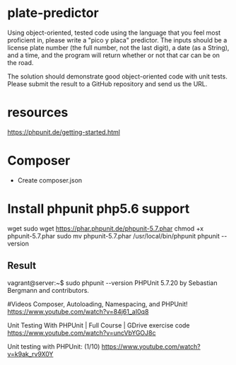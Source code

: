 # plate-predictor

Using object-oriented, tested code using the language that you feel most proficient in, please write a "pico y placa" predictor. The inputs should be a license plate number (the full number, not the last digit), a date (as a String), and a time, and the program will return whether or not that car can be on the road.

The solution should demonstrate good object-oriented code with unit tests. Please submit the result to a GitHub repository and send us the URL.


# resources
https://phpunit.de/getting-started.html

# Composer
- Create composer.json

# Install phpunit php5.6 support
wget sudo wget https://phar.phpunit.de/phpunit-5.7.phar
chmod +x phpunit-5.7.phar
sudo mv phpunit-5.7.phar /usr/local/bin/phpunit
phpunit --version

## Result
vagrant@server:~$ sudo phpunit --version
PHPUnit 5.7.20 by Sebastian Bergmann and contributors.


#Videos
Composer, Autoloading, Namespacing, and PHPUnit!
https://www.youtube.com/watch?v=84j61_aI0q8


Unit Testing With PHPUnit | Full Course | GDrive exercise code
https://www.youtube.com/watch?v=uncVbYGOJ8c

Unit testing with PHPUnit: (1/10)
https://www.youtube.com/watch?v=k9ak_rv9X0Y
